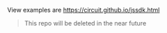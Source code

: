 View examples are https://circuit.github.io/jssdk.html


> This repo will be deleted in the near future
